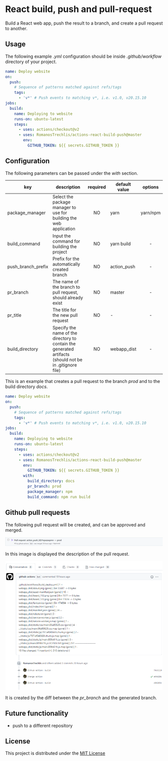 # React build, push and pull-request

Build a React web app, push the result to a branch, and create a pull request to another.

## Usage

The following example *.yml* configuration should be inside *.github/workflow* directory of your project.

```yaml
name: Deploy website
on:
  push:
    # Sequence of patterns matched against refs/tags
    tags:
      - 'v*' # Push events to matching v*, i.e. v1.0, v20.15.10
jobs:
  build:
    name: Deploying to website
    runs-on: ubuntu-latest
    steps:
      - uses: actions/checkout@v2
      - uses: RomanosTrechlis/actions-react-build-push@master
        env:
          GITHUB_TOKEN: ${{ secrets.GITHUB_TOKEN }}
```

## Configuration

The following parameters can be passed under the *with* section.

| key                	| description                                                                                             	 | required 	| default value 	|  options 	|
|--------------------	|-----------------------------------------------------------------------------------------------------------|:--------:	|---------------	|:--------:	|
| package_manager    	| Select the package manager to use for building the web application                                      	 |    NO    	| yarn          	| yarn/npm 	|
| build_command      	| Input the command for building the project                                                              	 |    NO    	| yarn build    	|     -    	|
| push_branch_prefix 	| Prefix for the automatically created branch                                                             	 |    NO    	| action_push   	|     -    	|
| pr_branch          	| The name of the branch to pull request, should already exist                                            	 |    NO    	| master        	|     -    	|
| pr_title           	| The title for the new pull request                                                                      	 |    NO    	| -             	|     -    	|
| build_directory    	| Specify the name of the directory to contain the generated artifacts (should not be in .gitignore file) 	 |    NO    	| webapp_dist   	|     -    	|

This is an example that creates a pull request to the branch *prod* and to the build directory *docs*.

```yaml
name: Deploy website
on:
  push:
    # Sequence of patterns matched against refs/tags
    tags:
      - 'v*' # Push events to matching v*, i.e. v1.0, v20.15.10
jobs:
  build:
    name: Deploying to website
    runs-on: ubuntu-latest
    steps:
      - uses: actions/checkout@v2
      - uses: RomanosTrechlis/actions-react-build-push@master
        env:
          GITHUB_TOKEN: ${{ secrets.GITHUB_TOKEN }}
        with:
          build_directory: docs
          pr_branch: prod
          package_manager: npm
          build_command: npm run build
```

## Github pull requests

The following pull request will be created, and can be approved and merged.

![img.png](images/pull_request_summary.png)

In this image is displayed the description of the pull request.

![img.png](images/pull_request_description.png)

It is created by the diff between the *pr_branch* and the generated branch.

## Future functionality

+ push to a different repository

## License

This project is distributed under the [MIT License](LICENSE)